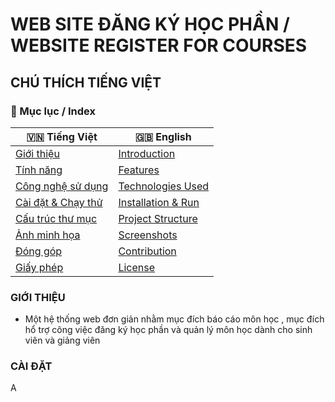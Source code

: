 # WEB SITE ĐĂNG KÝ HỌC PHẦN / WEBSITE REGISTER FOR COURSES
## CHÚ THÍCH TIẾNG VIỆT
### 📑 Mục lục / Index

| 🇻🇳 Tiếng Việt | 🇬🇧 English |
|---------------|------------|
| [Giới thiệu](#-giới-thệu) | [Introduction](#-introduction) |
| [Tính năng](#-tính-năng) | [Features](#-features) |
| [Công nghệ sử dụng](#-công-nghệ-sử-dụng) | [Technologies Used](#-technologies-used) |
| [Cài đặt & Chạy thử](#-cài-đặt--chạy-thử) | [Installation & Run](#-installation--run) |
| [Cấu trúc thư mục](#-cấu-trúc-thư-mục) | [Project Structure](#-project-structure) |
| [Ảnh minh họa](#-ảnh-minh-họa) | [Screenshots](#-screenshots) |
| [Đóng góp](#-đóng-góp) | [Contribution](#-contribution) |
| [Giấy phép](#-giấy-phép) | [License](#-license) |


### GIỚI THIỆU
- Một hệ thống web đơn giản nhằm mục đích báo cáo môn học , mục đích hổ trợ công việc đăng ký học phần và quản lý môn học dành cho sinh viên và giảng viên
### CÀI ĐẶT
A 
